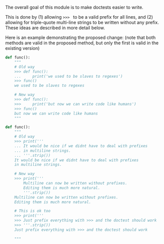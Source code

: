 The overall goal of this module is to make doctests easier to write.

This is done by (1) allowing `>>> ` to be a valid prefix for all lines, and
(2) allowing for triple-quote multi-line strings to be written without any
prefix. These ideas are described in more detail below.



Here is an example demonstrating the proposed change: (note that both methods are valid in the proposed method, but only the first is valid in the existing version)
```python
def func():
    """
    # Old way
    >>> def func():
    ...     print('we used to be slaves to regexes')
    >>> func()
    we used to be slaves to regexes

    # New way
    >>> def func():
    >>>     print('but now we can write code like humans')
    >>> func()
    but now we can write code like humans
    """
```


```python
def func():
    """
    # Old way
    >>> print('''
    ... It would be nice if we didnt have to deal with prefixes
    ... in multiline strings.
    ... '''.strip())
    It would be nice if we didnt have to deal with prefixes
    in multiline strings.

    # New way
    >>> print('''
        Multiline can now be written without prefixes.
        Editing them is much more natural.
        '''.strip())
    Multiline can now be written without prefixes.
    Editing them is much more natural.

    # This is ok too
    >>> print('''
    >>> Just prefix everything with >>> and the doctest should work
    >>> '''.strip())
    Just prefix everything with >>> and the doctest should work

    """
```
